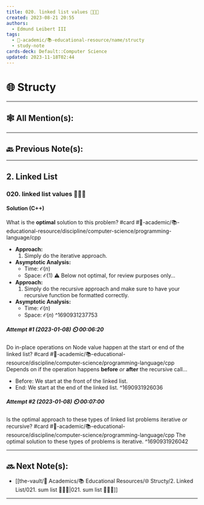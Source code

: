 ```yaml
---
title: 020. linked list values 👨🏽‍💻
created: 2023-08-21 20:55
authors:
  - Edmund Leibert III
tags:
  - 🔴-academic/📚-educational-resource/name/structy
  - study-note
cards-deck: Default::Computer Science
updated: 2023-11-18T02:44
---
```


# 🌐 Structy

---

## 🕸️ All Mention(s): 

---

## 🔙 Previous Note(s):

---

## 2. Linked List

### **020. linked list values 👨🏽‍💻**

#### Solution (C++)

What is the **optimal** solution to this problem? 
#card #🔴-academic/📚-educational-resource/discipline/computer-science/programming-language/cpp 
- **Approach:** 
	1. Simply do the iterative approach.
- **Asymptotic Analysis:**
	- Time: $\mathcal{O}(n)$
	- Space: $\mathcal{O}(1)$
⚠️ Below not optimal, for review purposes only…
- **Approach:** 
	1. Simply do the recursive approach and make sure to have your recursive function be formatted correctly.
- **Asymptotic Analysis:**
	- Time: $\mathcal{O}(n)$
	- Space: $\mathcal{O}(n)$
^1690931237753

##### **Attempt #1 (2023-01-08) ⏲️ 00:06:20**

Do in-place operations on Node value happen at the start or end of the linked list? 
#card  #🔴-academic/📚-educational-resource/discipline/computer-science/programming-language/cpp
Depends on if the operation happens **before** *or* **after** the recursive call…
- Before: We start at the front of the linked list.
- End: We start at the end of the linked list.
^1690931926036

##### **Attempt #2 (2023-01-08) ⏲️ 00:07:00** 

Is the optimal approach to these types of linked list problems iterative _or_ recursive? 
#card  #🔴-academic/📚-educational-resource/discipline/computer-science/programming-language/cpp
The optimal solution to these types of problems is iterative.
^1690931926042


---

## 🔜 Next Note(s):
- [[the-vault/🔴 Academics/📚 Educational Resources/🌐 Structy/2. Linked List/021. sum list 👨🏽‍💻|021. sum list 👨🏽‍💻]]

---



